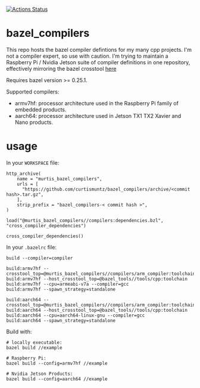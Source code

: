 [![Actions Status](https://github.com/curtismuntz/bazel_compilers/workflows/ci/badge.svg)](https://github.com/curtismuntz/bazel_compilers/actions)

# bazel_compilers

This repo hosts the bazel compiler defintions for my many cpp projects. I'm not a compiler expert, so use with caution. I'm trying to maintain a Raspberry Pi / Nvidia Jetson suite of compiler definitions in one repository, effectively mirroring the bazel crosstool [here](https://github.com/bazelbuild/bazel/tree/master/src/test/shell/bazel/testdata/bazel_toolchain_test_data)

Requires bazel version >= 0.25.1.

Supported compilers:

* armv7hf: processor architecture used in the Raspberry Pi family of embedded products.
* aarch64: processor architecture used in Jetson TX1 TX2 Xavier and Nano products.

# usage

In your `WORKSPACE` file:

```
http_archive(
    name = "murtis_bazel_compilers",
    urls = [
      "https://github.com/curtismuntz/bazel_compilers/archive/<commit hash>.tar.gz",
    ],
    strip_prefix = "bazel_compilers-< commit hash >",
)

load("@murtis_bazel_compilers//compilers:dependencies.bzl", "cross_compiler_dependencies")

cross_compiler_dependencies()
```

In your `.bazelrc` file:

```
build --compiler=compiler

build:armv7hf --crosstool_top=@murtis_bazel_compilers//compilers/arm_compiler:toolchain
build:armv7hf --host_crosstool_top=@bazel_tools//tools/cpp:toolchain
build:armv7hf --cpu=armeabi-v7a --compiler=gcc
build:armv7hf --spawn_strategy=standalone

build:aarch64 --crosstool_top=@murtis_bazel_compilers//compilers/arm_compiler:toolchain
build:aarch64 --host_crosstool_top=@bazel_tools//tools/cpp:toolchain
build:aarch64 --cpu=aarch64-linux-gnu --compiler=gcc
build:aarch64 --spawn_strategy=standalone
```


Build with:

```
# locally executable:
bazel build //example

# Raspberry Pi:
bazel build --config=armv7hf //example

# Nvidia Jetson Products:
bazel build --config=aarch64 //example
```
